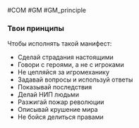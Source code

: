 #COM  #GM #GM_principle  

### Твои принципы
Чтобы исполнять такой манифест:
- Сделай страдания настоящими
- Говори с героями, а не с игроками
- Не цепляйся за игромеханику
- Задавай вопросы и используй ответы
- Показывай последствия
- Делай НИП людьми
- Разжигай пожар революции
- Описывай крушение мира
- Не бойся делиться правами


